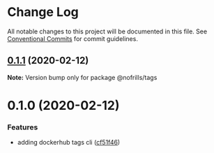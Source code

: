 # Change Log

All notable changes to this project will be documented in this file.
See [Conventional Commits](https://conventionalcommits.org) for commit guidelines.

## [0.1.1](https://github.com/nativecode-dev/cli-tools/compare/@nofrills/tags@0.1.0...@nofrills/tags@0.1.1) (2020-02-12)

**Note:** Version bump only for package @nofrills/tags





# 0.1.0 (2020-02-12)


### Features

* adding dockerhub tags cli ([cf51f46](https://github.com/nativecode-dev/cli-tools/commit/cf51f46a2a5a28902e6d912583f0c950ecf6be6a))
